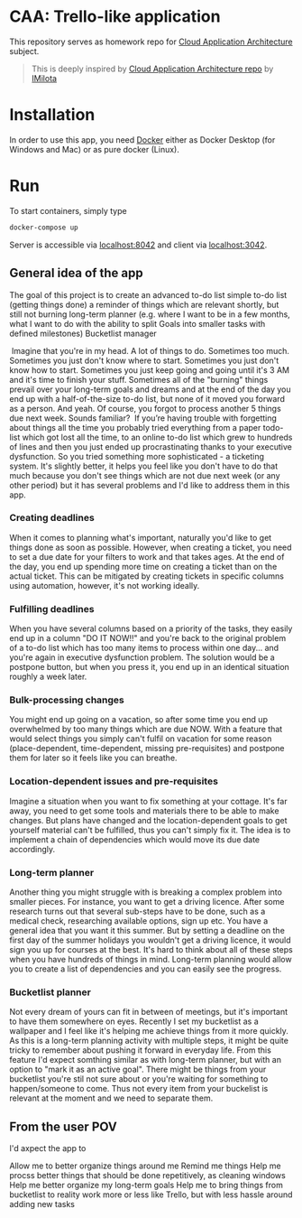 # CAA: Trello-like application

This repository serves as homework repo for [Cloud Application Architecture](https://unicornuniversity.net/cs/cloud-application-architecture) subject.

> This is deeply inspired by [Cloud Application Architecture repo](https://github.com/UnicornUniversity/bcaa-summer-2024/) by [IMilota](mailto:imilota@centrum.cz)

# Installation 

In order to use this app, you need [Docker](https://docs.docker.com/get-docker/) either as Docker Desktop (for Windows and Mac) or as pure docker (Linux). 

# Run

To start containers, simply type 

```sh
docker-compose up 
```

Server is accessible via [localhost:8042](http://localhost:8042) and client via [localhost:3042](http://localhost:3042). 

## General idea of the app 

The goal of this project is to create an advanced to-do list
simple to-do list (getting things done)
a reminder of things which are relevant shortly, but still not burning
long-term planner (e.g. where I want to be in a few months, what I want to do with the ability to split Goals into smaller tasks with defined milestones)
Bucketlist manager

​
Imagine that you're in my head. A lot of things to do. Sometimes too much. Sometimes you just don't know where to start. Sometimes you just don't know how to start. Sometimes you just keep going and going until it's 3 AM and it's time to finish your stuff. Sometimes all of the "burning" things prevail over your long-term goals and dreams and at the end of the day you end up with a half-of-the-size to-do list, but none of it moved you forward as a person. And yeah. Of course, you forgot to process another 5 things due next week. Sounds familiar?
​
If you’re having trouble with forgetting about things all the time you probably tried everything from a paper todo-list which got lost all the time, to an online to-do list which grew to hundreds of lines and then you just ended up procrastinating thanks to your executive dysfunction. So you tried something more sophisticated - a ticketing system. It's slightly better, it helps you feel like you don't have to do that much because you don't see things which are not due next week (or any other period) but it has several problems and I'd like to address them in this app.
​
### Creating deadlines
When it comes to planning what's important, naturally you'd like to get things done as soon as possible. However, when creating a ticket, you need to set a due date for your filters to work and that takes ages. At the end of the day, you end up spending more time on creating a ticket than on the actual ticket. This can be mitigated by creating tickets in specific columns using automation, however, it's not working ideally.
​
### Fulfilling deadlines
When you have several columns based on a priority of the tasks, they easily end up in a column "DO IT NOW!!" and you're back to the original problem of a to-do list which has too many items to process within one day... and you're again in executive dysfunction problem.
The solution would be a postpone button, but when you press it, you end up in an identical situation roughly a week later.
​
### Bulk-processing changes
You might end up going on a vacation, so after some time you end up overwhelmed by too many things which are due NOW. With a feature that would select things you simply can't fulfil on vacation for some reason (place-dependent, time-dependent, missing pre-requisites) and postpone them for later so it feels like you can breathe.
​
### Location-dependent issues and pre-requisites
Imagine a situation when you want to fix something at your cottage. It's far away, you need to get some tools and materials there to be able to make changes. But plans have changed and the location-dependent goals to get yourself material can't be fulfilled, thus you can't simply fix it.
The idea is to implement a chain of dependencies which would move its due date accordingly.
​
### Long-term planner
Another thing you might struggle with is breaking a complex problem into smaller pieces. For instance, you want to get a driving licence. After some research turns out that several sub-steps have to be done, such as a medical check, researching available options, sign up etc. You have a general idea that you want it this summer. But by setting a deadline on the first day of the summer holidays you wouldn't get a driving licence, it would sign you up for courses at the best. It's hard to think about all of these steps when you have hundreds of things in mind. Long-term planning would allow you to create a list of dependencies and you can easily see the progress.
​
### Bucketlist planner
Not every dream of yours can fit in between of meetings, but it's important to have them somewhere on eyes. Recently I set my bucketlist as a wallpaper and I feel like it's helping me achieve things from it more quickly. As this is a long-term planning activity with multiple steps, it might be quite tricky to remember about pushing it forward in everyday life. From this feature I'd expect somthing similar as with long-term planner, but with an option to "mark it as an active goal". There might be things from your bucketlist you're stil not sure about or you're waiting for something to happen/someone to come. Thus not every item from your buckelist is relevant at the moment and we need to separate them.
​
​

## From the user POV

I'd axpect the app to

Allow me to better organize things around me
Remind me things
Help me procss better things that should be done repetitively, as cleaning windows
Help me better organize my long-term goals
Help me to bring things from bucketlist to reality
work more or less like Trello, but with less hassle around adding new tasks
